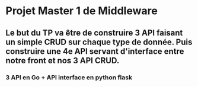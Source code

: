 # Projet Master 1 de Middleware

## Le but du TP va être de construire 3 API faisant un simple CRUD sur chaque type de donnée. Puis construire une 4e API servant d'interface entre notre front et nos 3 API CRUD.
### 3 API en Go + API interface en python flask
